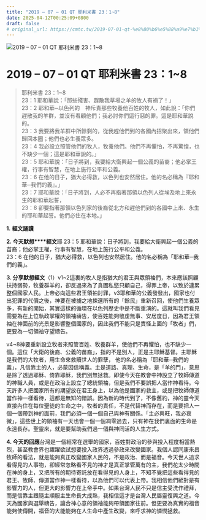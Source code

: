 ```yaml
---
title: "2019 – 07 – 01 QT 耶利米書 23：1~8"
date: 2025-04-12T00:25:09+0800
draft: false
# original_url: https://cmtc.tw/2019-07-01-qt-%e8%80%b6%e5%88%a9%e7%b1%b3%e6%9b%b8-23%ef%bc%9a18
---
```


![2019 – 07 – 01 QT 耶利米書 23：1\~8](/images/qt.jpg   "2019 – 07 – 01 QT 耶利米書 23：1\~8")

# 2019 – 07 – 01 QT 耶利米書 23：1\~8

> 耶利米書 23：1\~8  
> 23：1 耶和華說：「那些殘害、趕散我草場之羊的牧人有禍了！」  
> 23：2 耶和華─以色列的　神斥責那些牧養他百姓的牧人，如此說：「你們趕散我的羊群，並沒有看顧他們；我必討你們這行惡的罪。這是耶和華說的。  
> 23：3 我要將我羊群中所餘剩的，從我趕他們到的各國內招聚出來，領他們歸回本圈；他們也必生養眾多。  
> 23：4 我必設立照管他們的牧人，牧養他們。他們不再懼怕，不再驚惶，也不缺少一個；這是耶和華說的。」  
> 23：5 耶和華說：「日子將到，我要給大衛興起一個公義的苗裔；他必掌王權，行事有智慧，在地上施行公平和公義。  
> 23：6 在他的日子，猶大必得救，以色列也安然居住。他的名必稱為『耶和華─我們的義』。」  
> 23：7 耶和華說：「日子將到，人必不再指著那領以色列人從埃及地上來永生的耶和華起誓，  
> 23：8 卻要指著那領以色列家的後裔從北方和趕他們到的各國中上來、永生的耶和華起誓。他們必住在本地。」

**1.** **經文誦讀**

**2. 今天默想****經文**耶 23：5 耶和華說：日子將到，我要給大衛興起一個公義的苗裔；他必掌王權，行事有智慧，在地上施行公平和公義。  
23：6 在他的日子，猶大必得救，以色列也安然居住。他的名必稱為「耶和華─我們的義」。

**3. 分享默想經文**（1）v1\~2這裏的牧人是指猶大的君王與眾領袖們，本來應該照顧扶持弱勢，牧養群羊的，卻反過來為了貪圖私慾只顧自己，得罪上帝，以致於連累整個國家人民。上帝必向這些君王領袖討罪，v3耶和華的公義發發出，國家也付出犯罪的代價之後，神要在被擄之地揀選所有的「餘民」重新召回，使他們生養眾多，有新的開始，其實這樣的循環在以色列歷史中是不斷重演的。這就叫我們看見需要為在上位執政掌權的領袖禱告，使百姓能夠敬虔無事、安居度日，因為君王領袖在神面前的光景是影響整個國家的，因此我們不能只是責怪上面的「牧者」們，更要為一切領袖守望禱告。

v4\~8神要重新設立牧者來照管百姓、牧養群羊，使他們不再懼怕，也不缺少一個。這位「大衛的後裔、公義的苗裔」，指的不是別人，正是主耶穌基督。主耶穌是我們的大牧者，用生命來救贖世人的罪孽， 他的名必稱為「耶和華─我們的義」，凡信靠主的人，必蒙因信稱義。主是道路、真理、生命，是「羊的門」，意思是除了透過耶穌、倚靠耶穌，我們別無拯救。即使今天在教會中神設立了牧師傳道的神職人員，或是在政治上設立了總統領袖，但是我們不要誤把人當作神看待。今天許多人把國家所有的期望放在君王身上，以為他是國家的救主，或是把牧師傳道當作神一樣看待，這都是無知的錯誤。因為新約時代到了，不像舊約，神的靈今天直接內住在每位聖徒的生命之中，牧者的責任，不是代替神而存在，而是要把人一個一個帶到神的面前，我們必須一個一個自己與神有關係。「主必興旺，我必衰微」，這些世上的領袖有一天也會一個一個凋零過去，只有神在我們裏面的生命是永遠長存。聖靈來，就是要幫助我們過一個與神同活的人生方式。

**4. 今天的回應**台灣是一個經常在選舉的國家，百姓對政治的參與投入程度相當熱烈，甚至教會界也躍躍欲試想要投入政界透過參政來改變國家。我個人認同康來昌牧師的看法，就是能夠真正改變國家人民的，不是政治、而是福音。今天世人追求看得見的人事物，卻經常忽略看不見的神才是真正掌管萬有的主，我們花太少時間在神的身上，又把所有的期待寄託放在看得見的人身上，不知不覺把這些看得見的君王、牧師、傳道當作神一樣看待，以為他們可以代表上帝。我相信他們絕對是有影響力的人，但更大的影響力在上帝手中。如果台灣人民不只是信主受洗作禮拜，而是信靠主跟隨主順服主生命長大成熟，我相信這才是台灣人民屬靈復興之道。今天為國家與選舉禱告，讓合神心意的領袖能夠帶領國家往前。但更要為真實的福音能夠使傳開，福音的大能能夠在人生命中產生改變，來呼求神的憐憫拯救。